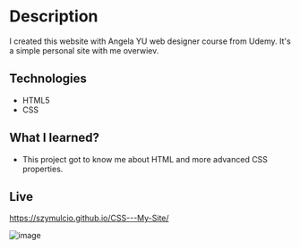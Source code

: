 # Description 
I created this website with Angela YU web designer course from Udemy. It's a simple personal site with me overwiev.

## Technologies 
* HTML5
* CSS 

## What I learned? 
* This project got to know me about HTML and more advanced CSS properties.

## Live 
https://szymulcio.github.io/CSS---My-Site/

![image](https://user-images.githubusercontent.com/82280382/155980593-86c429f1-ba05-474f-a25e-3f2d02dab1dc.png)
